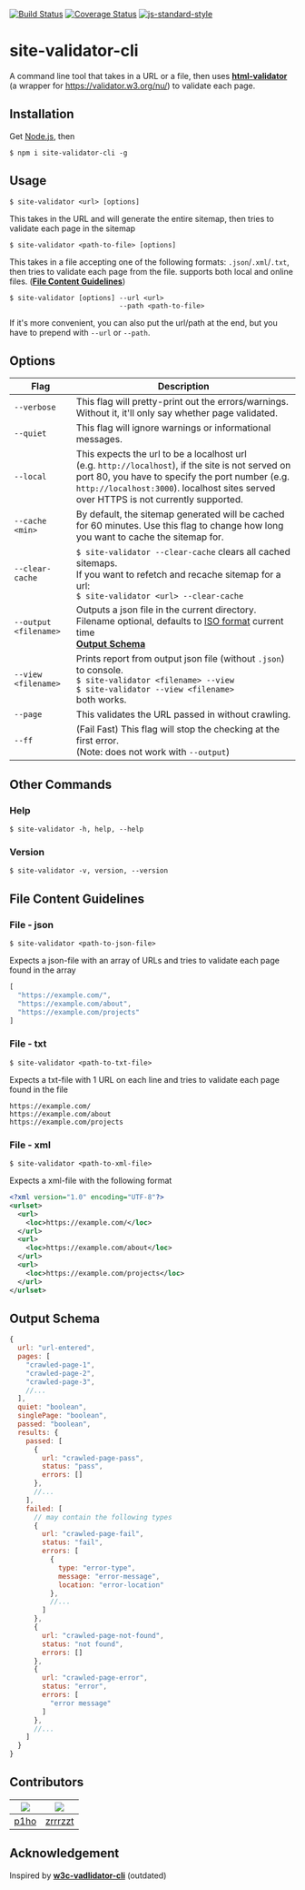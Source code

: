 [![Build Status](https://travis-ci.com/p1ho/site-validator-cli.svg?branch=master)](https://travis-ci.com/p1ho/site-validator-cli)
[![Coverage Status](https://coveralls.io/repos/github/p1ho/site-validator-cli/badge.svg?branch=master)](https://coveralls.io/github/p1ho/site-validator-cli?branch=master)
[![js-standard-style](https://img.shields.io/badge/code%20style-standard-brightgreen.svg?style=flat)](https://github.com/feross/standard)

# site-validator-cli
A command line tool that takes in a URL or a file, then uses **[html-validator](https://www.npmjs.com/package/html-validator)** (a wrapper for https://validator.w3.org/nu/) to validate each page.

## Installation
Get [Node.js](https://nodejs.org/en/download/), then
```
$ npm i site-validator-cli -g
```

## Usage
```
$ site-validator <url> [options]
```
This takes in the URL and will generate the entire sitemap, then tries to validate each page in the sitemap

```
$ site-validator <path-to-file> [options]
```
This takes in a file accepting one of the following formats: `.json`/`.xml`/`.txt`, then tries to validate each page from the file. supports both local and online files. (**[File Content Guidelines](#file-content-guidelines)**)

```
$ site-validator [options] --url <url>
                           --path <path-to-file>
```
If it's more convenient, you can also put the url/path at the end, but you have to prepend with `--url` or `--path`.

## Options
| Flag | Description |
| --- | --- |
| `--verbose` | This flag will pretty-print out the errors/warnings.<br>Without it, it'll only say whether page validated. |
| `--quiet` | This flag will ignore warnings or informational messages. |
| `--local` | This expects the url to be a localhost url<br>(e.g. `http://localhost`), if the site is not served on port 80, you have to specify the port number (e.g. `http://localhost:3000`). localhost sites served over HTTPS is not currently supported. |
| `--cache <min>` | By default, the sitemap generated will be cached for 60 minutes. Use this flag to change how long you want to cache the sitemap for. |
| `--clear-cache` | `$ site-validator --clear-cache` clears all cached sitemaps.<br>If you want to refetch and recache sitemap for a url:<br>`$ site-validator <url> --clear-cache` |
| `--output <filename>` | Outputs a json file in the current directory.<br>Filename optional, defaults to [ISO format](https://developer.mozilla.org/en-US/docs/Web/JavaScript/Reference/Global_Objects/Date/toISOString) current time<br>**[Output Schema](#output-schema)** |
| `--view <filename>` | Prints report from output json file (without `.json`) to console.<br>`$ site-validator <filename> --view`<br>`$ site-validator --view <filename>`<br>both works. |
| `--page` | This validates the URL passed in without crawling. |
| `--ff` | (Fail Fast) This flag will stop the checking at the first error.<br>(Note: does not work with `--output`) |

## Other Commands

### Help
```
$ site-validator -h, help, --help
```

### Version
```
$ site-validator -v, version, --version
```

## File Content Guidelines

### File - json
```
$ site-validator <path-to-json-file>
```

Expects a json-file with an array of URLs and tries to validate each page found in the array

```JavaScript
[
  "https://example.com/",
  "https://example.com/about",
  "https://example.com/projects"
]
```

### File - txt
```
$ site-validator <path-to-txt-file>
```

Expects a txt-file with 1 URL on each line and tries to validate each page found in the file

```
https://example.com/
https://example.com/about
https://example.com/projects
```

### File - xml
```
$ site-validator <path-to-xml-file>
```

Expects a xml-file with the following format

```XML
<?xml version="1.0" encoding="UTF-8"?>
<urlset>
  <url>
    <loc>https://example.com/</loc>
  </url>
  <url>
    <loc>https://example.com/about</loc>
  </url>
  <url>
    <loc>https://example.com/projects</loc>
  </url>
</urlset>
```

## Output Schema

```Javascript
{
  url: "url-entered",
  pages: [
    "crawled-page-1",
    "crawled-page-2",
    "crawled-page-3",
    //...
  ],
  quiet: "boolean",
  singlePage: "boolean",
  passed: "boolean",
  results: {
    passed: [
      {
        url: "crawled-page-pass",
        status: "pass",
        errors: []
      },
      //...
    ],
    failed: [
      // may contain the following types
      {
        url: "crawled-page-fail",
        status: "fail",
        errors: [
          {
            type: "error-type",
            message: "error-message",
            location: "error-location"  
          },
          //...
        ]
      },
      {
        url: "crawled-page-not-found",
        status: "not found",
        errors: []
      },
      {
        url: "crawled-page-error",
        status: "error",
        errors: [
          "error message"
        ]
      },
      //...
    ]
  }
}
```

## Contributors
|[![](https://github.com/p1ho.png?size=50)](https://github.com/p1ho)|[![](https://github.com/zrrrzzt.png?size=50)](https://github.com/zrrrzzt)|
|---|---|
|[p1ho](https://github.com/p1ho)|[zrrrzzt](https://github.com/zrrrzzt)|

## Acknowledgement
Inspired by **[w3c-vadlidator-cli](https://www.npmjs.com/package/w3c-validator-cli)** (outdated)
